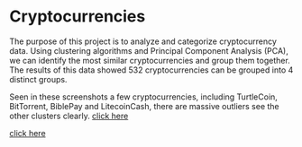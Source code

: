 # Cryptocurrencies
The purpose of this project is to analyze and categorize cryptocurrency data. Using clustering algorithms and Principal Component Analysis (PCA), we can identify the most similar cryptocurrencies and group them together. The results of this data showed 532 cryptocurrencies can be grouped into 4 distinct groups.

Seen in these screenshots a few cryptocurrencies, including TurtleCoin, BitTorrent, BiblePay and LitecoinCash, there  are massive outliers see the other clusters clearly. 
[click here]([image_url](https://github.com/DeloxyAdeola/Cryptocurrencies/blob/main/fig/fig%205.png))


[click here]((https://github.com/DeloxyAdeola/Cryptocurrencies/blob/main/fig/fig%207.png)) 
